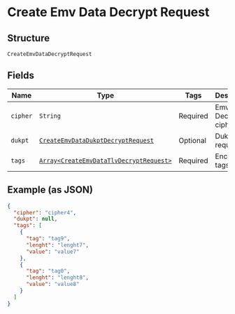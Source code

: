 
# Create Emv Data Decrypt Request

## Structure

`CreateEmvDataDecryptRequest`

## Fields

| Name | Type | Tags | Description |
|  --- | --- | --- | --- |
| `cipher` | `String` | Required | Emv Decrypt cipher type |
| `dukpt` | [`CreateEmvDataDukptDecryptRequest`](../../doc/models/create-emv-data-dukpt-decrypt-request.md) | Optional | Dukpt data request |
| `tags` | [`Array<CreateEmvDataTlvDecryptRequest>`](../../doc/models/create-emv-data-tlv-decrypt-request.md) | Required | Encrypted tags list |

## Example (as JSON)

```json
{
  "cipher": "cipher4",
  "dukpt": null,
  "tags": [
    {
      "tag": "tag9",
      "lenght": "lenght7",
      "value": "value7"
    },
    {
      "tag": "tag0",
      "lenght": "lenght8",
      "value": "value8"
    }
  ]
}
```

